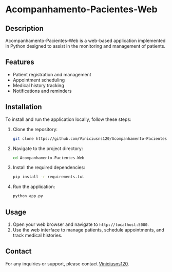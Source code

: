 # Acompanhamento-Pacientes-Web

## Description

Acompanhamento-Pacientes-Web is a web-based application implemented in Python designed to assist in the monitoring and management of patients. 

## Features

- Patient registration and management
- Appointment scheduling
- Medical history tracking
- Notifications and reminders

## Installation

To install and run the application locally, follow these steps:

1. Clone the repository:
   ```bash
   git clone https://github.com/Viniciusns120/Acompanhamento-Pacientes-Web.git
   ```
2. Navigate to the project directory:
   ```bash
   cd Acompanhamento-Pacientes-Web
   ```
3. Install the required dependencies:
   ```bash
   pip install -r requirements.txt
   ```
4. Run the application:
   ```bash
   python app.py
   ```

## Usage

1. Open your web browser and navigate to `http://localhost:5000`.
2. Use the web interface to manage patients, schedule appointments, and track medical histories.


## Contact

For any inquiries or support, please contact [Viniciusns120](https://github.com/Viniciusns120).
